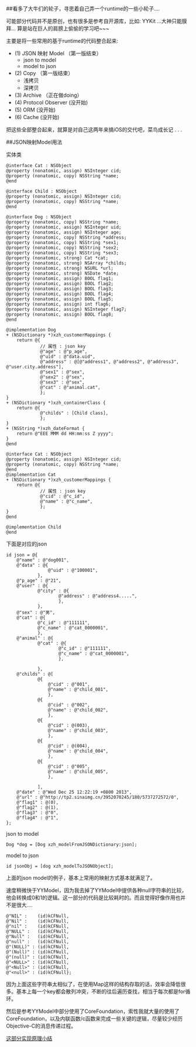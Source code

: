 ##看多了大牛们的轮子，寻思着自己弄一个runtime的一些小轮子....

可能部分代码并不是原创，也有很多是参考自开源库，比如: YYKit ...大神只能膜拜... 算是站在巨人的肩膀上偷偷的学习吧~~~

主要是将一些常用的基于runtime的代码整合起来:

- (1) JSON 映射 Model （第一版结束）
	- json to model
	- model to json
- (2) Copy （第一版结束）
	- 浅拷贝
	- 深拷贝
- (3) Archive （正在做doing）
- (4) Protocol Observer (没开始)
- (5) ORM	(没开始)
- (6) Cache (没开始)

把这些全部整合起来，就算是对自己这两年来搞iOS的交代吧，菜鸟成长记 . . . 

##JSON映射Model用法

实体类

```objc
@interface Cat : NSObject
@property (nonatomic, assign) NSInteger cid;
@property (nonatomic, copy) NSString *name;
@end

@interface Child : NSObject
@property (nonatomic, assign) NSInteger cid;
@property (nonatomic, copy) NSString *name;
@end

@interface Dog : NSObject
@property (nonatomic, copy) NSString *name;
@property (nonatomic, assign) NSInteger uid;
@property (nonatomic, assign) NSInteger age;
@property (nonatomic, copy) NSString *address;
@property (nonatomic, copy) NSString *sex1;
@property (nonatomic, copy) NSString *sex2;
@property (nonatomic, copy) NSString *sex3;
@property (nonatomic, strong) Cat *cat;
@property (nonatomic, strong) NSArray *childs;
@property (nonatomic, strong) NSURL *url;
@property (nonatomic, strong) NSDate *date;
@property (nonatomic, assign) BOOL flag1;
@property (nonatomic, assign) BOOL flag2;
@property (nonatomic, assign) BOOL flag3;
@property (nonatomic, assign) BOOL flag4;
@property (nonatomic, assign) BOOL flag5;
@property (nonatomic, assign) int flag6;
@property (nonatomic, assign) NSInteger flag7;
@property (nonatomic, assign) BOOL flag8;
@end
```

```objc
@implementation Dog
+ (NSDictionary *)xzh_customerMappings {
    return @{
             // 属性 : json key
             @"age" : @"p_age",
             @"uid" : @"data.uid",
             @"address" : @[@"address1", @"address2", @"address3", @"user.city.address"],
             @"sex1" : @"sex",
             @"sex2" : @"sex",
             @"sex3" : @"sex",
             @"cat" : @"animal.cat",
             };
}
+ (NSDictionary *)xzh_containerClass {
    return @{
             @"childs" : [Child class],
             };
}
+ (NSString *)xzh_dateFormat {
    return @"EEE MMM dd HH:mm:ss Z yyyy";
}
@end

@interface Cat : NSObject
@property (nonatomic, assign) NSInteger cid;
@property (nonatomic, copy) NSString *name;
@end
@implementation Cat
+ (NSDictionary *)xzh_customerMappings {
    return @{
             // 属性 : json key
             @"cid" : @"c_id",
             @"name" : @"c_name",
             };
}
@end

@implementation Child
@end
```

下面是对应的json

```objc
id json = @{
    @"name" : @"dog001",
    @"data" : @{
                @"uid" : @"100001",
            },
    @"p_age" : @"21",
    @"user" : @{
            @"city" : @{
                    @"address" : @"address4.....",
                    },
            },
    @"sex" : @"男",
    @"cat" : @{
            @"c_id" : @"111111",
            @"c_name" : @"cat_0000001",
            },
    @"animal" : @{
            @"cat" : @{
                    @"c_id" : @"111111",
                    @"c_name" : @"cat_0000001",
                    },
            
            },
    @"childs" : @[
            @{
                @"cid" : @"001",
                @"name" : @"child_001",
                },
            @{
                @"cid" : @"002",
                @"name" : @"child_002",
                },
            @{
                @"cid" : @(003),
                @"name" : @"child_003",
                },
            @{
                @"cid" : @(004),
                @"name" : @"child_004",
                },
            @{
                @"cid" : @"005",
                @"name" : @"child_005",
                },
            
            ],
    @"date" : @"Wed Dec 25 12:22:19 +0800 2013",
    @"url" : @"http://tp2.sinaimg.cn/3952070245/180/5737272572/0",
    @"flag1" : @(0),
    @"flag2" : @(1),
    @"flag3" : @"0",
    @"flag4" : @"1",
};
```

json to model

```objc
Dog *dog = [Dog xzh_modelFromJSONDictionary:json];
```

model to json

```objc
id jsonObj = [dog xzh_modelToJSONObject];
```

上面的json model的例子，基本上常用的映射方式基本就满足了。

速度稍微快于YYModel，因为我去掉了YYModel中提供各种null字符串的比较，他会转换成0和1的逻辑。这一部分的代码是比较耗时的。而且觉得好像作用也并不是很大....

```
@"NIL" :    (id)kCFNull,
@"Nil" :    (id)kCFNull,
@"nil" :    (id)kCFNull,
@"NULL" :   (id)kCFNull,
@"Null" :   (id)kCFNull,
@"null" :   (id)kCFNull,
@"(NULL)" : (id)kCFNull,
@"(Null)" : (id)kCFNull,
@"(null)" : (id)kCFNull,
@"<NULL>" : (id)kCFNull,
@"<Null>" : (id)kCFNull,
@"<null>" : (id)kCFNull};
```

因为上面这些字符串太相似了，在使用Map这样的结构存取的话，效率会降低很多。基本上每一个key都会散列冲突，不断的往后遍历查找，相当于每次都是for循环。

然后是参考YYModel中部分使用了CoreFoundation，索性我就大量的使用了CoreFoundation，以及内联函数/c函数来完成一些关键的逻辑，尽量较少经历Objective-C的消息传递过程。


[这部分实现原理小结](https://github.com/xiongzenghuidegithub/XZHRuntimeKit/wiki/JsonMappingModel%E9%83%A8%E5%88%86%E5%AE%9E%E7%8E%B0%E5%8E%9F%E7%90%86)


